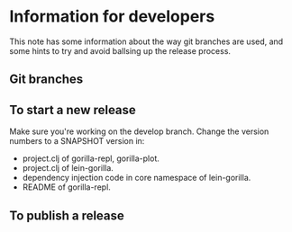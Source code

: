 # Information for developers

This note has some information about the way git branches are used, and some hints to try and avoid ballsing up the
release process.

## Git branches



## To start a new release

Make sure you're working on the develop branch. Change the version numbers to a SNAPSHOT version in:

- project.clj of gorilla-repl, gorilla-plot.
- project.clj of lein-gorilla.
- dependency injection code in core namespace of lein-gorilla.
- README of gorilla-repl.


## To publish a release

